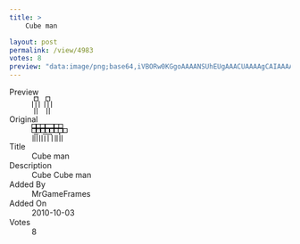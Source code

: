 ```yaml
---
title: >
    Cube man

layout: post
permalink: /view/4983
votes: 8
preview: "data:image/png;base64,iVBORw0KGgoAAAANSUhEUgAAACUAAAAgCAIAAAAaMSbnAAAABnRSTlMA/wD/AP5AXyvrAAAAfElEQVRIie2UUQoAIQhEc9n7Hzn3IzaizIyIwGY+TeeZWMQcwy+iJ0gqcxRZyt+hdc/F2FlVLnjljCmSUYJj7tE4xlXeVnnn1fu5uCNlOXNs3ShFh6uh57SnvYh8mx0vIcn7voAHHnjneKT8e5Z/VXBUHbzPEzzwwLuH9wES+TlC+/MmtQAAAABJRU5ErkJggg=="
---
```

<dl class="side-by-side">
<dt>Preview</dt>
<dd>
    <img class="preview" src="data:image/png;base64,iVBORw0KGgoAAAANSUhEUgAAACUAAAAgCAIAAAAaMSbnAAAABnRSTlMA/wD/AP5AXyvrAAAAfElEQVRIie2UUQoAIQhEc9n7Hzn3IzaizIyIwGY+TeeZWMQcwy+iJ0gqcxRZyt+hdc/F2FlVLnjljCmSUYJj7tE4xlXeVnnn1fu5uCNlOXNs3ShFh6uh57SnvYh8mx0vIcn7voAHHnjneKT8e5Z/VXBUHbzPEzzwwLuH9wES+TlC+/MmtQAAAABJRU5ErkJggg==">
</dd>
<dt>Original</dt>
<dd>
    <img class="preview" src="data:image/png;base64,iVBORw0KGgoAAAANSUhEUgAAAEAAAAAgCAYAAACinX6EAAAAgklEQVR42u3WQQ6AIAxE0d7/0uMFTEBGUmh/E1akYfKsYkSEiq9habCnxd74EsLod/IBAAAAAADANdh82a9A9n64/bMB9HJwK4D2EwAAAIUBMu7ma/4TqAvq16fpjkzGSJYZZ51yuCaCyQi/8mXXxjzbAAQAAAAAAAAAAAAAAABnAjwbIjDsZRcX5wAAAABJRU5ErkJggg==">
</dd>
<dt>Title</dt>
<dd>Cube man</dd>
<dt>Description</dt>
<dd>Cube Cube man</dd>
<dt>Added By</dt>
<dd>MrGameFrames</dd>
<dt>Added On</dt>
<dd>2010-10-03</dd>
<dt>Votes</dt>
<dd>8</dd>
</dl>
